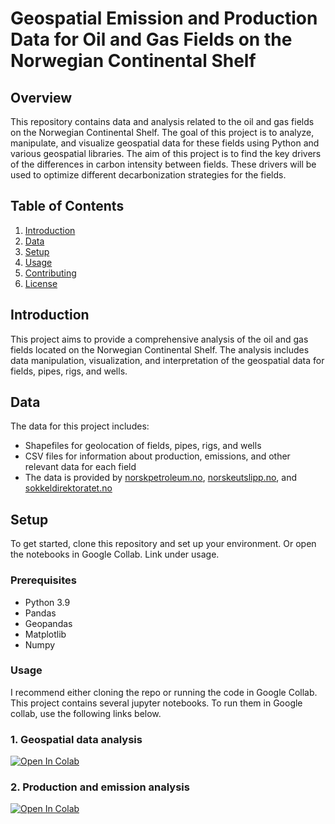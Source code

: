 # Geospatial Emission and Production Data for Oil and Gas Fields on the Norwegian Continental Shelf

## Overview

This repository contains data and analysis related to the oil and gas fields on the Norwegian Continental Shelf. The goal of this project is to analyze, manipulate, and visualize geospatial data for these fields using Python and various geospatial libraries. The aim of this project is to find the key drivers of the differences in carbon intensity between fields. These drivers will be used to optimize different decarbonization strategies for the fields.

## Table of Contents

1. [Introduction](#introduction)
2. [Data](#data)
3. [Setup](#setup)
4. [Usage](#usage)
5. [Contributing](#contributing)
6. [License](#license)

## Introduction

This project aims to provide a comprehensive analysis of the oil and gas fields located on the Norwegian Continental Shelf. The analysis includes data manipulation, visualization, and interpretation of the geospatial data for fields, pipes, rigs, and wells.

## Data

The data for this project includes:
- Shapefiles for geolocation of fields, pipes, rigs, and wells
- CSV files for information about production, emissions, and other relevant data for each field
- The data is provided by [norskpetroleum.no](https://norskpetroleum.no), [norskeutslipp.no](https://norskeutslipp.no), and [sokkeldirektoratet.no](https://sokkeldirektoratet.no)

## Setup

To get started, clone this repository and set up your environment. Or open the notebooks in Google Collab. Link under usage.

### Prerequisites

- Python 3.9
- Pandas
- Geopandas
- Matplotlib
- Numpy

### Usage

I recommend either cloning the repo or running the code in Google Collab. This project contains several jupyter notebooks. To run them in Google collab, use the following links below.

### 1. Geospatial data analysis

[![Open In Colab](https://colab.research.google.com/assets/colab-badge.svg)](https://colab.research.google.com/github/percw/Norwegian_oil_gas_decarbonization/blob/main/notebooks/norwegian_shelf.ipynb)

### 2. Production and emission analysis

[![Open In Colab](https://colab.research.google.com/assets/colab-badge.svg)](https://colab.research.google.com/github/percw/Norwegian_oil_gas_decarbonization/blob/main/notebooks/production_emission_data.ipynb)